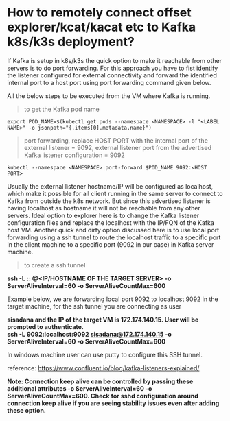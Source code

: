 # How to remotely connect offset explorer/kcat/kacat etc to Kafka k8s/k3s deployment?


If Kafka is setup in k8s/k3s the quick option to make it reachable from other servers is to do port forwarding. For this approach you have to fist identify the listener configured for external connectivity and forward the identified internal port to a host port using port forwarding command given below.

All the below steps to be executed from the VM where Kafka is running.

> to get the Kafka pod name

`export POD_NAME=$(kubectl get pods --namespace <NAMESPACE> -l "<LABEL NAME>" -o jsonpath="{.items[0].metadata.name}")`

> port forwarding, replace HOST PORT with the internal port of the external listener = 9092, external listener port from the advertised Kafka listener configuration = 9092
> 

`kubectl --namespace <NAMESPACE> port-forward $POD_NAME 9092:<HOST PORT>`


Usually the external listener hostname/IP will be configured as localhost, which make it possible for all client running in the same server to connect to Kafka from outside the k8s network. But since this advertised listener is having localhost as hostname it will not be reachable from any other servers. Ideal option to explorer here is to change the Kafka listener configuration files and replace the localhost with the IP/FQN of the Kafka host VM. Another quick and dirty option discussed here is to use local port forwarding using a ssh tunnel to route the localhost traffic to a specific port in the client machine to a specific port (9092 in our case) in Kafka server machine. 

> to create a ssh tunnel

__ssh -L <LOCAL PORT>:<TARGET SERVER HOSTNAME MATCHING THE KAFKA ADV LISTNER>:<TARGET  PORT MATCHING KAFKA ADV LISTNER> <SSH USER TO THE TARGET SERVER>@<IP/HOSTNAME OF THE TARGET SERVER> -o ServerAliveInterval=60 -o ServerAliveCountMax=600__

Example below, we are forwarding local port 9092 to localhost 9092 in the target machine, for the ssh tunnel you are connecting as user 

__sisadana and the IP of the target VM is 172.174.140.15. User will be prompted to authenticate.  
ssh -L 9092:localhost:9092 sisadana@172.174.140.15 -o ServerAliveInterval=60 -o ServerAliveCountMax=600__

In windows machine user can use putty to configure this SSH tunnel. 

reference: https://www.confluent.io/blog/kafka-listeners-explained/

**Note: Connection keep alive can be controlled by passing these additional attributes -o ServerAliveInterval=60 -o ServerAliveCountMax=600. Check for sshd configuration around connection keep alive if you are seeing stability issues even after adding these option.**
